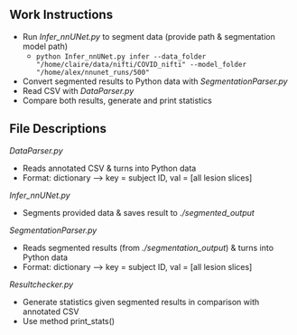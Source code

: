 ## Work Instructions
- Run *Infer_nnUNet.py* to segment data (provide path & segmentation model path)
    - ```python Infer_nnUNet.py infer --data_folder "/home/claire/data/nifti/COVID_nifti" --model_folder "/home/alex/nnunet_runs/500"```
- Convert segmented results to Python data with *SegmentationParser.py*
- Read CSV with *DataParser.py*
- Compare both results, generate and print statistics

## File Descriptions
*DataParser.py*
- Reads annotated CSV & turns into Python data
- Format: dictionary --> key = subject ID, val = [all lesion slices]

*Infer_nnUNet.py*
- Segments provided data & saves result to *./segmented_output*

*SegmentationParser.py*
- Reads segmented results (from *./segmentation_output*) & turns into Python data
- Format: dictionary --> key = subject ID, val = [all lesion slices]

*Resultchecker.py*
- Generate statistics given segmented results in comparison with annotated CSV
- Use method print_stats()
